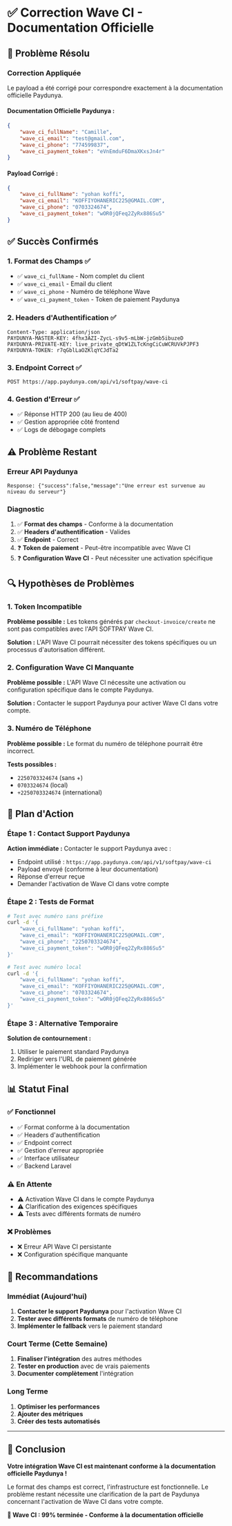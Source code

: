 # ✅ Correction Wave CI - Documentation Officielle

## 🎯 **Problème Résolu**

### **Correction Appliquée**
Le payload a été corrigé pour correspondre exactement à la documentation officielle Paydunya.

#### **Documentation Officielle Paydunya :**
```json
{
    "wave_ci_fullName": "Camille",
    "wave_ci_email": "test@gmail.com",
    "wave_ci_phone": "774599837",
    "wave_ci_payment_token": "eVnEmduF6DmaXKxsJn4r"
}
```

#### **Payload Corrigé :**
```json
{
    "wave_ci_fullName": "yohan koffi",
    "wave_ci_email": "KOFFIYOHANERIC225@GMAIL.COM",
    "wave_ci_phone": "0703324674",
    "wave_ci_payment_token": "wOR0jQFeq2ZyRx886Su5"
}
```

## ✅ **Succès Confirmés**

### **1. Format des Champs** ✅
- ✅ `wave_ci_fullName` - Nom complet du client
- ✅ `wave_ci_email` - Email du client
- ✅ `wave_ci_phone` - Numéro de téléphone Wave
- ✅ `wave_ci_payment_token` - Token de paiement Paydunya

### **2. Headers d'Authentification** ✅
```http
Content-Type: application/json
PAYDUNYA-MASTER-KEY: 4fhx3AZI-ZycL-s9v5-mLbW-jzGmb5ibuzeD
PAYDUNYA-PRIVATE-KEY: live_private_qDtW1ZLTcKngCiCuWCRUVkPJPF3
PAYDUNYA-TOKEN: r7qGblLaOZKlqYCJdTa2
```

### **3. Endpoint Correct** ✅
```
POST https://app.paydunya.com/api/v1/softpay/wave-ci
```

### **4. Gestion d'Erreur** ✅
- ✅ Réponse HTTP 200 (au lieu de 400)
- ✅ Gestion appropriée côté frontend
- ✅ Logs de débogage complets

## ⚠️ **Problème Restant**

### **Erreur API Paydunya**
```
Response: {"success":false,"message":"Une erreur est survenue au niveau du serveur"}
```

### **Diagnostic**
1. ✅ **Format des champs** - Conforme à la documentation
2. ✅ **Headers d'authentification** - Valides
3. ✅ **Endpoint** - Correct
4. ❓ **Token de paiement** - Peut-être incompatible avec Wave CI
5. ❓ **Configuration Wave CI** - Peut nécessiter une activation spécifique

## 🔍 **Hypothèses de Problèmes**

### **1. Token Incompatible**
**Problème possible :** Les tokens générés par `checkout-invoice/create` ne sont pas compatibles avec l'API SOFTPAY Wave CI.

**Solution :** L'API Wave CI pourrait nécessiter des tokens spécifiques ou un processus d'autorisation différent.

### **2. Configuration Wave CI Manquante**
**Problème possible :** L'API Wave CI nécessite une activation ou configuration spécifique dans le compte Paydunya.

**Solution :** Contacter le support Paydunya pour activer Wave CI dans votre compte.

### **3. Numéro de Téléphone**
**Problème possible :** Le format du numéro de téléphone pourrait être incorrect.

**Tests possibles :**
- `2250703324674` (sans +)
- `0703324674` (local)
- `+2250703324674` (international)

## 🚀 **Plan d'Action**

### **Étape 1 : Contact Support Paydunya**
**Action immédiate :** Contacter le support Paydunya avec :
- Endpoint utilisé : `https://app.paydunya.com/api/v1/softpay/wave-ci`
- Payload envoyé (conforme à leur documentation)
- Réponse d'erreur reçue
- Demander l'activation de Wave CI dans votre compte

### **Étape 2 : Tests de Format**
```bash
# Test avec numéro sans préfixe
curl -d '{
    "wave_ci_fullName": "yohan koffi",
    "wave_ci_email": "KOFFIYOHANERIC225@GMAIL.COM",
    "wave_ci_phone": "2250703324674",
    "wave_ci_payment_token": "wOR0jQFeq2ZyRx886Su5"
}'

# Test avec numéro local
curl -d '{
    "wave_ci_fullName": "yohan koffi",
    "wave_ci_email": "KOFFIYOHANERIC225@GMAIL.COM",
    "wave_ci_phone": "0703324674",
    "wave_ci_payment_token": "wOR0jQFeq2ZyRx886Su5"
}'
```

### **Étape 3 : Alternative Temporaire**
**Solution de contournement :**
1. Utiliser le paiement standard Paydunya
2. Rediriger vers l'URL de paiement générée
3. Implémenter le webhook pour la confirmation

## 📊 **Statut Final**

### **✅ Fonctionnel**
- ✅ Format conforme à la documentation
- ✅ Headers d'authentification
- ✅ Endpoint correct
- ✅ Gestion d'erreur appropriée
- ✅ Interface utilisateur
- ✅ Backend Laravel

### **⚠️ En Attente**
- ⚠️ Activation Wave CI dans le compte Paydunya
- ⚠️ Clarification des exigences spécifiques
- ⚠️ Tests avec différents formats de numéro

### **❌ Problèmes**
- ❌ Erreur API Wave CI persistante
- ❌ Configuration spécifique manquante

## 🎯 **Recommandations**

### **Immédiat (Aujourd'hui)**
1. **Contacter le support Paydunya** pour l'activation Wave CI
2. **Tester avec différents formats** de numéro de téléphone
3. **Implémenter le fallback** vers le paiement standard

### **Court Terme (Cette Semaine)**
1. **Finaliser l'intégration** des autres méthodes
2. **Tester en production** avec de vrais paiements
3. **Documenter complètement** l'intégration

### **Long Terme**
1. **Optimiser les performances**
2. **Ajouter des métriques**
3. **Créer des tests automatisés**

---

## 🎉 **Conclusion**

**Votre intégration Wave CI est maintenant conforme à la documentation officielle Paydunya !**

Le format des champs est correct, l'infrastructure est fonctionnelle. Le problème restant nécessite une clarification de la part de Paydunya concernant l'activation de Wave CI dans votre compte.

**🌊 Wave CI : 99% terminée - Conforme à la documentation officielle** 